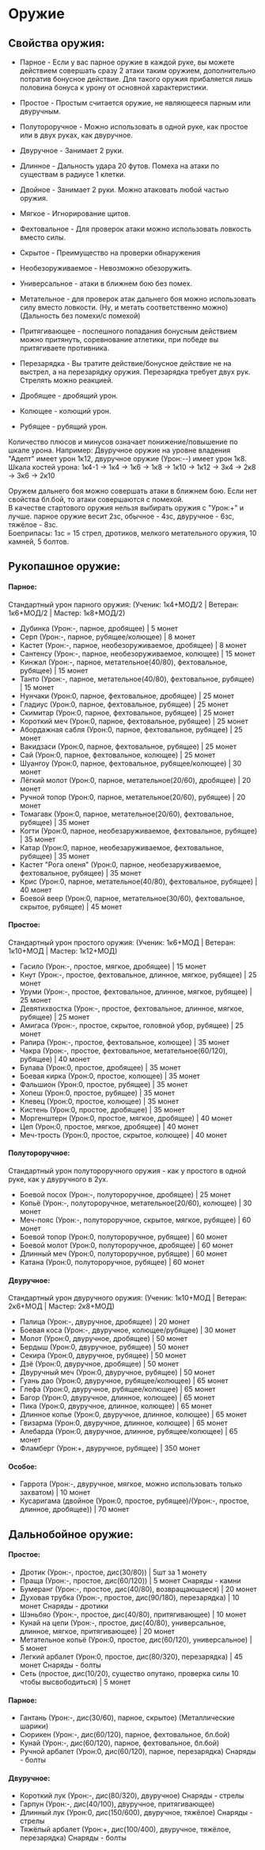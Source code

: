 # Оружие

## Свойства оружия:
* Парное - Если у вас парное оружие в каждой руке, вы можете действием совершать сразу 2 атаки таким оружием, дополнительно потратив бонусное действие. Для такого оружия прибаляется лишь половина бонуса к урону от основной характеристики.
* Простое - Простым считается оружие, не являющееся парным или двуручным.
* Полутороручное - Можно использовать в одной руке, как простое или в двух руках, как двуручное.
* Двуручное - Занимает 2 руки. 

* Длинное - Дальность удара 20 футов. Помеха на атаки по существам в радиусе 1 клетки. 
* Двойное - Занимает 2 руки. Можно атаковать любой частью оружия.
* Мягкое - Игнорирование щитов.
* Фехтовальное - Для проверок атаки можно использовать ловкость вместо силы.
* Скрытое - Преимущество на проверки обнаружения
* Необезоруживаемое - Невозможно обезоружить.

* Универсальное - атаки в ближнем бою без помех.
* Метательное - для проверок атак дальнего боя можно использовать силу вместо ловкости. (Ну, и метать соответственно можно) (Дальность без помехи/с помехой)
* Притягивающее - поспешного попадания бонусным действием можно притянуть, соревнование атлетики, при победе вы притягиваете противника.
* Перезарядка - Вы тратите действие/бонусное действие не на выстрел, а на перезарядку оружия. Перезарядка требует двух рук. Стрелять можно реакцией.

* Дробящее - дробящий урон.
* Колющее - колющий урон.
* Рубящее - рубящий урон.

Количество плюсов и минусов означает понижение/повышение по шкале урона.
Например: Двуручное оружие на уровне владения "Адепт" имеет урон 1к12, двуручное оружие (Урон:--) имеет урон 1к8.
Шкала костей урона:
1к4-1 -> 1к4 -> 1к6 -> 1к8 -> 1к10 -> 1к12 -> 3к4 -> 2к8 -> 3к6 -> 2к10

Оружем дальнего боя можно совершать атаки в ближнем бою. Если нет свойства бл.бой, то атаки совершаются с помехой.  
В качестве стартового оружия нельзя выбирать оружия с "Урон:+" и лучше.
парное оружие весит 2зс, обычное - 4зс, двуручное - 6зс, тяжёлое - 8зс.  
Боеприпасы: 1зс = 15 стрел, дротиков, мелкого метательного оружия, 10 камней, 5 болтов.  

## Рукопашное оружие:

#### Парное:  
Стандартный урон парного оружия: (Ученик: 1к4+МОД/2 | Ветеран: 1к6+МОД/2 | Мастер: 1к8+МОД/2)  

* Дубинка               (Урон:-, парное, дробящее) | 5 монет
* Серп                  (Урон:-, парное, рубящее/колющее) | 8 монет
* Кастет                (Урон:-, парное, необезоруживаемое, дробящее) | 8 монет
* Сантенсу              (Урон:-, парное, необезоруживаемое, колющее) | 15 монет
* Кинжал                (Урон:-, парное, метательное(40/80), фехтовальное, рубящее) | 15 монет
* Танто                 (Урон:-, парное, метательное(40/80), фехтовальное, рубящее) | 15 монет
* Нунчаки               (Урон:0, парное, фехтовальное, дробящее) | 25 монет
* Гладиус               (Урон:0, парное, фехтовальное, рубящее) | 25 монет
* Скимитар              (Урон:0, парное, фехтовальное, рубящее) | 25 монет
* Короткий меч          (Урон:0, парное, фехтовальное, рубящее) | 25 монет
* Абордажная сабля      (Урон:0, парное, фехтовальное, рубящее) | 25 монет
* Вакидзаси             (Урон:0, парное, фехтовальное, рубящее) | 25 монет
* Сай                   (Урон:0, парное, фехтовальное, колющее) | 25 монет
* Шуангоу               (Урон:0, парное, фехтовальное, рубящее/колющее) | 30 монет
* Лёгкий молот          (Урон:0, парное, метательное(20/60), дробящее) | 20 монет
* Ручной топор          (Урон:0, парное, метательное(20/60), рубящее) | 20 монет
* Томагавк              (Урон:0, парное, метательное(20/60), фехтовальное, рубящее) | 35 монет
* Когти                 (Урон:0, парное, необезаруживаемое, фехтовальное, рубящее) | 35 монет
* Катар                 (Урон:0, парное, необезаруживаемое, фехтовальное, рубящее) | 35 монет
* Кастет "Рога оленя"   (Урон:0, парное, необезаруживаемое, фехтовальное, рубящее) | 35 монет
* Крис                  (Урон:0, парное, метательное(40/80), фехтовальное, рубящее) | 40 монет
* Боевой веер           (Урон:0, парное, метательное(30/60), фехтовальное, скрытое, рубящее) | 45 монет

#### Простое:  
Стандартный урон простого оружия: (Ученик: 1к6+МОД | Ветеран: 1к10+МОД | Мастер: 1к12+МОД)  

* Гасило                (Урон:-, простое, мягкое, дробящее) | 15 монет
* Кнут                  (Урон:-, простое, фехтовальное, длинное, мягкое, рубящее) | 25 монет
* Уруми                 (Урон:-, простое, фехтовальное, длинное, мягкое, рубящее) | 25 монет
* Девятихвостка         (Урон:-, простое, фехтовальное, длинное, мягкое, рубящее) | 25 монет
* Амигаса               (Урон:-, простое, скрытое, головной убор, рубящее) | 25 монет
* Рапира                (Урон:-, простое, фехтовальное, колющее) | 35 монет
* Чакра                 (Урон:-, простое, фехтовальное, метательное(60/120), рубящее) | 40 монет
* Булава                (Урон:0, простое, дробящее) | 35 монет
* Боевая кирка          (Урон:0, простое, колющее) | 35 монет
* Фальшион              (Урон:0, простое, рубящее) | 35 монет
* Хопеш                 (Урон:0, простое, рубящее) | 35 монет
* Клевец                (Урон:0, простое, колющее) | 35 монет
* Кистень               (Урон:0, простое, дробящее)  | 35 монет
* Моргенштерн           (Урон:0, простое, мягкое, дробящее) | 40 монет
* Цеп                   (Урон:0, простое, мягкое, дробящее) | 40 монет
* Меч-трость            (Урон:0, простое, скрытое, колющее) | 40 монет

#### Полутороручное:
Стандартный урон полутороручного оружия - как у простого в одной руке, как у двуручного в 2ух.

* Боевой посох          (Урон:-, полутороручное, дробящее) | 25 монет
* Копьё                 (Урон:-, полутороручное, метательное(20/60), колющее) | 30 монет
* Меч-пояс              (Урон:-, полутороручное, скрытое, мягкое, рубящее) | 60 монет
* Боевой топор          (Урон:0, полутороручное, рубящее) | 60 монет
* Боевой молот          (Урон:0, полутороручное, дробящее) | 60 монет
* Длинный меч           (Урон:0, полутороручное, рубящее) | 60 монет
* Катана                (Урон:0, полутороручное, рубящее) | 60 монет

#### Двуручное:
Стандартный урон двуручного оружия: (Ученик: 1к10+МОД | Ветеран: 2к6+МОД | Мастер: 2к8+МОД)  


* Палица                (Урон:-, двуручное, дробящее) | 20 монет
* Боевая коса           (Урон:-, двуручное, колющее/рубящее) | 30 монет
* Молот                 (Урон:0, двуручное, дробящее) | 50 монет
* Бердыш                (Урон:0, двуручное, рубящее) | 50 монет
* Секира                (Урон:0, двуручное, рубящее) | 50 монет
* Дзё                   (Урон:0, двуручное, дробящее) | 50 монет
* Двуручный меч         (Урон:0, двуручное, рубящее)  | 50 монет
* Гуань дао             (Урон:0, двуручное, рубящее/колющее) | 65 монет
* Глефа                 (Урон:0, двуручное, рубящее/колющее) | 65 монет
* Багор                 (Урон:0, двуручное, длинное, колющее) | 65 монет
* Пика                  (Урон:0, двуручное, длинное, колющее) | 65 монет
* Длинное копье         (Урон:0, двуручное, длинное, колющее) | 65 монет
* Гвизарма              (Урон:0, двуручное, длинное, колющее) | 65 монет
* Алебарда              (Урон:0, двуручное, длинное, рубящее/колющее) | 65 монет
* Фламберг              (Урон:+, двуручное, рубящее) | 350 монет

#### Особое:

* Гаррота               (Урон:-, двуручное, мягкое, можно использовать только захватом) | 10 монет
* Кусаригама            (двойное (Урон:0, простое, рубящее)/(Урон:-, простое, длинное, дробящее)) | 70 монет

## Дальнобойное оружие:

#### Простое:
* Дротик                (Урон:-, простое, дис(30/80)) | 5шт за 1 монету
* Праща                 (Урон:-, простое, дис(60/120)) | 5 монет	Снаряды - камни
* Бумеранг              (Урон:-, простое, дис(40/80), возвращающаеся) | 20 монет
* Духовая трубка        (Урон:-, простое, дис(90/180), перезарядка) | 10 монет	Снаряды - дротики
* Шэньбяо               (Урон:-, простое, дис(40/80), притягивающее) | 10 монет
* Кунай на цепи         (Урон:-, простое, дис(40/80), универсальное, длинное, мягкое, притягивающее) | 20 монет
* Метательное копьё     (Урон:0, простое, дис(60/120), универсальное) | 5 монет
* Легкий арбалет        (Урон:0, простое, дис(80/320), перезарядка) | 45 монет	Снаряды - болты
* Сеть                  (простое, дис(10/20), существо опутано, проверка силы 10 чтобы высвободиться) | 5 монет

#### Парное:
* Гантань               (Урон:-, дис(30/60),  парное, скрытое) (Металлические шарики) 
* Сюрикен               (Урон:-, дис(60/120), парное, фехтовальное, бл.бой) 
* Кунай                 (Урон:-, дис(60/120), парное, фехтовальное, бл.бой) 
* Ручной арбалет        (Урон:0, дис(60/120), парное, перезарядка)	  Снаряды - болты

#### Двуручное:
* Короткий лук          (Урон:-, дис(80/320), двуручное)	Снаряды - стрелы
* Гарпун                (Урон:-, дис(40/100), двуручное, притягивающее)
* Длинный лук           (Урон:0, дис(150/600), двуручное, тяжёлое)	Снаряды - стрелы
* Тяжёлый арбалет       (Урон:+, дис(100/400), двуручное, тяжёлое, перезарядка)	  Снаряды - болты
